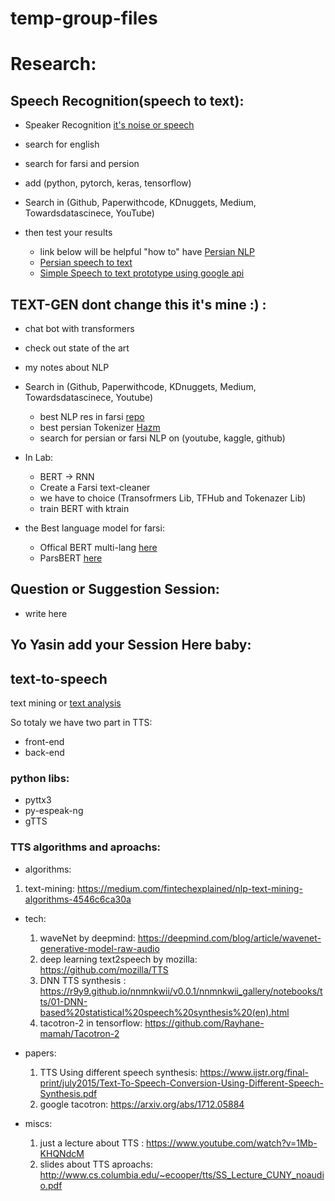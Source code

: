 # temp-group-files

# Research:
## Speech Recognition(speech to text):
- Speaker Recognition [it's noise or speech](https://keras.io/examples/audio/speaker_recognition_using_cnn/)
- search for english
- search for farsi and persion
- add (python, pytorch, keras, tensorflow)

- Search in (Github, Paperwithcode, KDnuggets, Medium, Towardsdatascinece, YouTube)
- then test your results
    - link below will be helpful "how to" have [Persian NLP](https://github.com/mhbashari/awesome-persian-nlp-ir)
    - [Persian speech to text](https://github.com/AlisterTA/Persian-text-to-speech)
    - [Simple Speech to text prototype using google api](https://github.com/KiLJ4EdeN/Persian_Speech_To_Text)
        

## TEXT-GEN dont change this it's mine :) :
- chat bot with transformers
- check out state of the art 
- my notes about NLP 

- Search in (Github, Paperwithcode, KDnuggets, Medium, Towardsdatascinece, Youtube)
    - best NLP res in farsi [repo](https://github.com/mhbashari/awesome-persian-nlp-ir)
    - best persian Tokenizer [Hazm](https://github.com/sobhe/hazm)
    - search for persian or farsi NLP on (youtube, kaggle, github)
    
 - In Lab:
    - BERT -> RNN
    - Create a Farsi text-cleaner
    - we have to choice (Transofrmers Lib, TFHub and Tokenazer Lib)
    - train BERT with ktrain

 - the Best language model for farsi:
    * Offical BERT multi-lang [here](https://github.com/google-research/bert/blob/master/multilingual.md)
    * ParsBERT [here](https://github.com/hooshvare/parsbert)
       
        


## Question or Suggestion Session:
   - write here
   
   
   
## Yo Yasin add your Session Here baby:

## text-to-speech
text mining or [text analysis](https://monkeylearn.com/text-analysis/)

So totaly we have two part in TTS:
   - front-end
   - back-end
### python libs:
   - pyttx3
   - py-espeak-ng
   - gTTS
   
### TTS algorithms and aproachs:
- algorithms:
 1. text-mining: https://medium.com/fintechexplained/nlp-text-mining-algorithms-4546c6ca30a

- tech:
  1. waveNet by deepmind: https://deepmind.com/blog/article/wavenet-generative-model-raw-audio
  2. deep learning text2speech by mozilla: https://github.com/mozilla/TTS
  3. DNN TTS synthesis : https://r9y9.github.io/nnmnkwii/v0.0.1/nnmnkwii_gallery/notebooks/tts/01-DNN-based%20statistical%20speech%20synthesis%20(en).html
  4. tacotron-2 in tensorflow: https://github.com/Rayhane-mamah/Tacotron-2
  
- papers:
  1. TTS Using different speech synthesis: https://www.ijstr.org/final-print/july2015/Text-To-Speech-Conversion-Using-Different-Speech-Synthesis.pdf
  2. google tacotron: https://arxiv.org/abs/1712.05884

- miscs:
  1. just a lecture about TTS : https://www.youtube.com/watch?v=1Mb-KHQNdcM
  2. slides about TTS aproachs: http://www.cs.columbia.edu/~ecooper/tts/SS_Lecture_CUNY_noaudio.pdf
